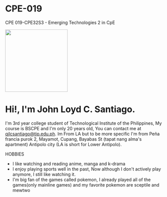 # CPE-019
CPE 019-CPE32S3 - Emerging Technologies 2 in CpE

<img src="https://github.com/santiagojlc/CPE-019/assets/157887590/4a4762b7-7f2a-474d-a392-fc94de40f81a" width="200" />

Hi!, I'm John Loyd C. Santiago.
======================================

I'm 3rd year college student of Technological Institute of the Philippines, My course is BSCPE and I'm only 20 years old, You can contact me at [qjlcsantiago@tip.edu.ph](mailto:qjlcsantiago@tip.edu.ph). Im From LA but to be more specific I'm from Peña francia purok 2, Mayamot, Cupang, Bayabas St (tapat nang alma's apartment) Antipolo city (LA is short for Lower Antipolo).

HOBBIES
* I like watching and reading anime, manga and k-drama
* I enjoy playing sports well in the past, Now although I don't actively play anymore, I still like watching it.
* I'm big fan of the games called pokemon, I already played all of the games(only mainline games) and my favorite pokemon are sceptile and mewtwo



